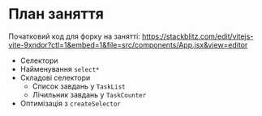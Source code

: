 # План заняття

Початковий код для форку на занятті:
https://stackblitz.com/edit/vitejs-vite-9xndor?ctl=1&embed=1&file=src/components/App.jsx&view=editor

- Селектори
- Найменування `select*`
- Складові селектори
  - Список завдань у `TaskList`
  - Лічильник завдань у `TaskCounter`
- Оптимізація з `createSelector`
